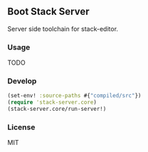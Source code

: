 
Boot Stack Server
----

Server side toolchain for stack-editor.

### Usage

TODO

### Develop

```clojure
(set-env! :source-paths #{"compiled/src"})
(require 'stack-server.core)
(stack-server.core/run-server!)
```

### License

MIT
